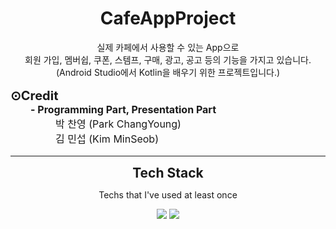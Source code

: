 <div align="center">
  <h1>CafeAppProject</h1>
  <p>
    실제 카페에서 사용할 수 있는 App으로<br>회원 가입, 멤버쉽, 쿠폰, 스템프, 구매, 광고, 공고 등의 기능을 가지고 있습니다.
    <br>(Android Studio에서 Kotlin을 배우기 위한 프로젝트입니다.)
  </p>
</div>		

<dl style="font-size:16px">
  <b style="font-size:20px">⊙Credit</b>
  <dt><b>&emsp;&emsp;- Programming Part, Presentation Part</b></dt>
  <dd>&emsp;&emsp;박 찬영 (Park ChangYoung)
    <br>&emsp;&emsp;김 민섭 (Kim MinSeob)</dd>
</dl>

---

<div align="center">
  <h2 style="margin:0.2rem">Tech Stack</h2>
  <p>Techs that I've used at least once</p>
  <img src="https://img.shields.io/badge/Android_Studio-gray?style=flat&logo=Androidstudio&logoColor=3DDC84" style="display:inline-white"/>
  <img src="https://img.shields.io/badge/Kotlin-white?style=flat&logo=kotlin&logoColor=7F52FF" style="display:inline-7F52FF"/>
